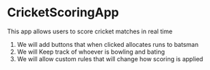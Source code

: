 # CricketScoringApp

This app allows users to score cricket matches in real time

1) We will add buttons that when clicked allocates runs to batsman
2) We will Keep track of whoever is bowling and bating
3) We will allow custom rules that will change how scoring is applied

